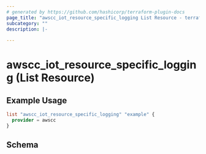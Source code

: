 ```yaml
---
# generated by https://github.com/hashicorp/terraform-plugin-docs
page_title: "awscc_iot_resource_specific_logging List Resource - terraform-provider-awscc"
subcategory: ""
description: |-
  
---
```


# awscc_iot_resource_specific_logging (List Resource)



## Example Usage

```terraform
list "awscc_iot_resource_specific_logging" "example" {
  provider = awscc
}
```

<!-- schema generated by tfplugindocs -->
## Schema
